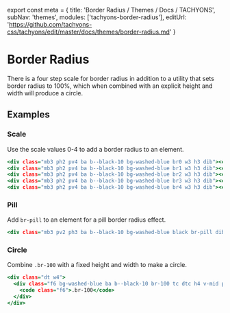 export const meta = {
  title: 'Border Radius / Themes / Docs / TACHYONS',
  subNav: 'themes',
  modules: ['tachyons-border-radius'],
  editUrl: 'https://github.com/tachyons-css/tachyons/edit/master/docs/themes/border-radius.md'
}

# Border Radius

There is a four step scale for border radius in addition to a utility that sets border radius to 100%, which when combined with an explicit height and width will produce a circle.

## Examples

### Scale

Use the scale values 0-4 to add a border radius to an element.

```.html
<div class="mb3 ph2 pv4 ba b--black-10 bg-washed-blue br0 w3 h3 dib"><code class="f6">.br0</code></div>
<div class="mb3 ph2 pv4 ba b--black-10 bg-washed-blue br1 w3 h3 dib"><code class="f6">.br1</code></div>
<div class="mb3 ph2 pv4 ba b--black-10 bg-washed-blue br2 w3 h3 dib"><code class="f6">.br2</code></div>
<div class="mb3 ph2 pv4 ba b--black-10 bg-washed-blue br3 w3 h3 dib"><code class="f6">.br3</code></div>
<div class="mb3 ph2 pv4 ba b--black-10 bg-washed-blue br4 w3 h3 dib"><code class="f6">.br4</code></div>
```

### Pill

Add `br-pill` to an element for a pill border radius effect.


```.html
<div class="mb3 pv2 ph3 ba b--black-10 bg-washed-blue black br-pill dib"><code class="f6">.br-pill</code></div>
```

### Circle

Combine `.br-100` with a fixed height and width to make a circle.

```.html
<div class="dt w4">
  <div class="f6 bg-washed-blue ba b--black-10 br-100 tc dtc h4 v-mid pa2">
    <code class="f6">.br-100</code>
  </div>
</div>
```
